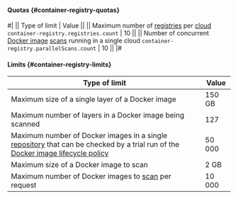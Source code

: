 #### Quotas {#container-registry-quotas}

#|
|| Type of limit | Value ||
|| Maximum number of [registries](../container-registry/concepts/registry.md) per [cloud](../resource-manager/concepts/resources-hierarchy.md#cloud) 
`container-registry.registries.count` | 10 ||
|| Number of concurrent [Docker image](../container-registry/concepts/docker-image.md) [scans](../container-registry/concepts/vulnerability-scanner.md) running in a single cloud 
`container-registry.parallelScans.count` | 10 ||
|#


#### Limits {#container-registry-limits}

Type of limit | Value
--- | ---
Maximum size of a single layer of a Docker image | 150 GB
Maximum number of layers in a Docker image being scanned | 127
Maximum number of Docker images in a single [repository](../container-registry/concepts/repository.md) that can be checked by a trial run of the [Docker image lifecycle policy](../container-registry/concepts/lifecycle-policy.md) | 50 000
Maximum size of a Docker image to scan | 2 GB
Maximum number of Docker images to [scan](../container-registry/operations/scanning-docker-image.md) per request | 10 000
